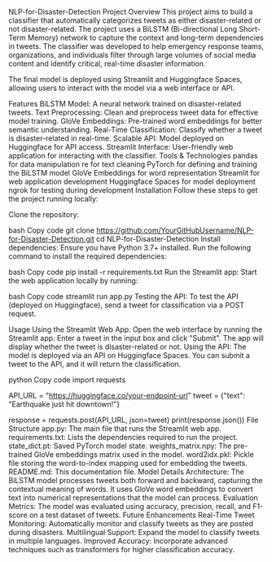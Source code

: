 NLP-for-Disaster-Detection
Project Overview
This project aims to build a classifier that automatically categorizes tweets as either disaster-related or not disaster-related. The project uses a BiLSTM (Bi-directional Long Short-Term Memory) network to capture the context and long-term dependencies in tweets. The classifier was developed to help emergency response teams, organizations, and individuals filter through large volumes of social media content and identify critical, real-time disaster information.

The final model is deployed using Streamlit and Huggingface Spaces, allowing users to interact with the model via a web interface or API.

Features
BiLSTM Model: A neural network trained on disaster-related tweets.
Text Preprocessing: Clean and preprocess tweet data for effective model training.
GloVe Embeddings: Pre-trained word embeddings for better semantic understanding.
Real-Time Classification: Classify whether a tweet is disaster-related in real-time.
Scalable API: Model deployed on Huggingface for API access.
Streamlit Interface: User-friendly web application for interacting with the classifier.
Tools & Technologies
pandas for data manipulation
re for text cleaning
PyTorch for defining and training the BiLSTM model
GloVe Embeddings for word representation
Streamlit for web application development
Huggingface Spaces for model deployment
ngrok for testing during development
Installation
Follow these steps to get the project running locally:

Clone the repository:

bash
Copy code
git clone https://github.com/YourGitHubUsername/NLP-for-Disaster-Detection.git
cd NLP-for-Disaster-Detection
Install dependencies: Ensure you have Python 3.7+ installed. Run the following command to install the required dependencies:

bash
Copy code
pip install -r requirements.txt
Run the Streamlit app: Start the web application locally by running:

bash
Copy code
streamlit run app.py
Testing the API: To test the API (deployed on Huggingface), send a tweet for classification via a POST request.

Usage
Using the Streamlit Web App:
Open the web interface by running the Streamlit app.
Enter a tweet in the input box and click "Submit".
The app will display whether the tweet is disaster-related or not.
Using the API:
The model is deployed via an API on Huggingface Spaces. You can submit a tweet to the API, and it will return the classification.

python
Copy code
import requests

API_URL = "https://huggingface.co/your-endpoint-url"
tweet = {"text": "Earthquake just hit downtown!"}

response = requests.post(API_URL, json=tweet)
print(response.json())
File Structure
app.py: The main file that runs the Streamlit web app.
requirements.txt: Lists the dependencies required to run the project.
state_dict.pt: Saved PyTorch model state.
weights_matrix.npy: The pre-trained GloVe embeddings matrix used in the model.
word2idx.pkl: Pickle file storing the word-to-index mapping used for embedding the tweets.
README.md: This documentation file.
Model Details
Architecture: The BiLSTM model processes tweets both forward and backward, capturing the contextual meaning of words. It uses GloVe word embeddings to convert text into numerical representations that the model can process.
Evaluation Metrics: The model was evaluated using accuracy, precision, recall, and F1-score on a test dataset of tweets.
Future Enhancements
Real-Time Tweet Monitoring: Automatically monitor and classify tweets as they are posted during disasters.
Multilingual Support: Expand the model to classify tweets in multiple languages.
Improved Accuracy: Incorporate advanced techniques such as transformers for higher classification accuracy.
